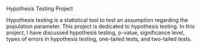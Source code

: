 Hypothesis Testing Project

Hypothesis testing is a statistical tool to test an assumption regarding the population parameter. This project is dedicated to hypothesis testing. In this project, I have discussed hypothesis testing, p-value, significance level, types of errors in hypothesis testing, one-tailed tests, and two-tailed tests.
